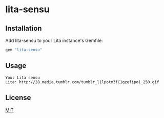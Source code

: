 # lita-sensu


## Installation

Add lita-sensu to your Lita instance's Gemfile:

``` ruby
gem "lita-sensu"
```

## Usage

```
You: Lita sensu
Lita: http://28.media.tumblr.com/tumblr_l1lpotm3fC1qzefipo1_250.gif
```

## License

[MIT](http://opensource.org/licenses/MIT)
